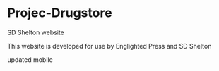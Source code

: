# Projec-Drugstore
SD Shelton website

This website is developed for use by Englighted Press and SD Shelton

updated mobile 

